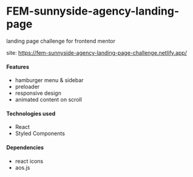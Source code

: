 # FEM-sunnyside-agency-landing-page

landing page challenge for frontend mentor

site: https://fem-sunnyside-agency-landing-page-challenge.netlify.app/

#### Features

- hamburger menu & sidebar
- preloader
- responsive design
- animated content on scroll

#### Technologies used

- React
- Styled Components

#### Dependencies

- react icons
- aos.js

